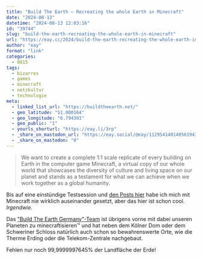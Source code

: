 ```yaml
---
title: "Build The Earth – Recreating the whole Earth in Minecraft"
date: "2024-08-13"
datetime: "2024-08-13 12:03:16"
id: "39744"
slug: "build-the-earth-recreating-the-whole-earth-in-minecraft"
url: "https://eay.cc/2024/build-the-earth-recreating-the-whole-earth-in-minecraft/"
author: "eay"
format: "link"
categories:
  - 0815
tags:
  - bizarres
  - games
  - minecraft
  - netzkultur
  - technologie
meta:
  - linked_list_url: "https://buildtheearth.net/"
  - geo_latitude: "51.000164"
  - geo_longitude: "6.794301"
  - geo_public: "1"
  - yourls_shorturl: "https://eay.li/3rp"
  - _share_on_mastodon_url: "https://eay.social/@eay/112954140140561943"
  - _share_on_mastodon: "0"
---
```


> We want to create a complete 1:1 scale replicate of every building on Earth in the computer game Minecraft, a virtual copy of our whole world that showcases the diversity of culture and living space on our planet and stands as a testament for what we can achieve when we work together as a global humanity.

Bis auf eine einstündige Testsession und [den Posts hier](https://eay.cc/tag/minecraft/) habe ich mich mit Minecraft nie wirklich auseinander gesetzt, aber das hier ist schon cool. _Irgendwie._

Das ["Build The Earth Germany"-Team](https://buildtheearth.net/teams/de) ist übrigens vorne mit dabei unseren Planeten zu minecraftisieren™ und hat neben dem Kölner Dom oder dem Schweriner Schloss natürlich auch schon so bewahrenswerte Orte, wie die Therme Erding oder die Telekom-Zentrale nachgebaut.

Fehlen nur noch 99,9999997645% der Landfläche der Erde!
